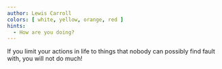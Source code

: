 ```yaml
---
author: Lewis Carroll
colors: [ white, yellow, orange, red ]
hints:
  - How are you doing?
---
```

If you limit your actions in life
to things that nobody can possibly find fault with,
you will not do much!
